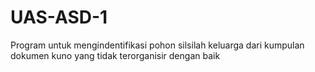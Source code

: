 # UAS-ASD-1
Program untuk mengindentifikasi pohon silsilah keluarga dari kumpulan dokumen kuno yang tidak terorganisir dengan baik
